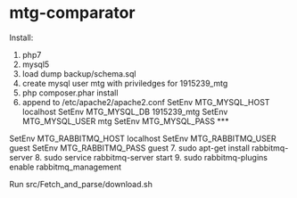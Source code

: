 # mtg-comparator

Install:
1. php7
2. mysql5
3. load dump backup/schema.sql
4. create mysql user mtg with priviledges for 1915239_mtg
5. php composer.phar install
6. append to /etc/apache2/apache2.conf
SetEnv MTG_MYSQL_HOST localhost
SetEnv MTG_MYSQL_DB 1915239_mtg
SetEnv MTG_MYSQL_USER mtg
SetEnv MTG_MYSQL_PASS ***

SetEnv MTG_RABBITMQ_HOST localhost
SetEnv MTG_RABBITMQ_USER guest
SetEnv MTG_RABBITMQ_PASS guest
7. sudo apt-get install rabbitmq-server
8. sudo service rabbitmq-server start
9. sudo rabbitmq-plugins enable rabbitmq_management

Run
src/Fetch_and_parse/download.sh